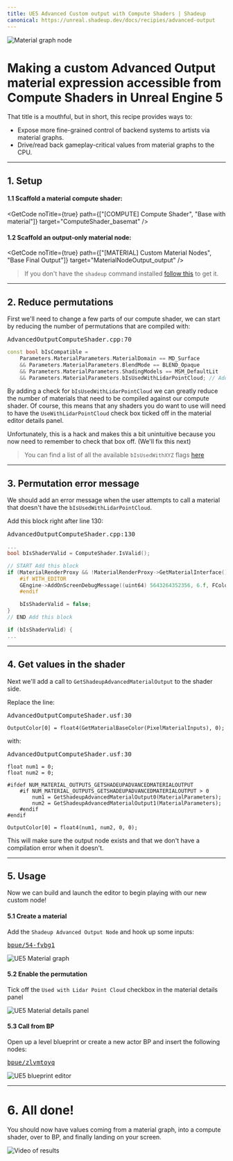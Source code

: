 ```yaml
---
title: UE5 Advanced Custom output with Compute Shaders | Shadeup
canonical: https://unreal.shadeup.dev/docs/recipies/advanced-output
---
```


![Material graph node](img/recipes/advanced-output-material-shot.png)

<script>
	import GetCode from "@/get-code.svelte";
</script>

# Making a custom Advanced Output material expression accessible from Compute Shaders in Unreal Engine 5

That title is a mouthful, but in short, this recipe provides ways to:

- Expose more fine-grained control of backend systems to artists via material graphs.
- Drive/read back gameplay-critical values from material graphs to the CPU.

---

## 1. Setup

#### 1.1 Scaffold a material compute shader:

<GetCode noTitle={true} path={["[COMPUTE] Compute Shader", "Base with material"]} target="ComputeShader_basemat" />

#### 1.2 Scaffold an output-only material node:

<GetCode noTitle={true} path={["[MATERIAL] Custom Material Nodes", "Base Final Output"]} target="MaterialNodeOutput_output" />

> If you don't have the `shadeup` command installed [follow this](/docs/install) to get it.

---

## 2. Reduce permutations

First we'll need to change a few parts of our compute shader, we can start by reducing the number of permutations that are compiled with:

<pre class="file-name">AdvancedOutputComputeShader.cpp:70</pre>

```cpp
const bool bIsCompatible =
	Parameters.MaterialParameters.MaterialDomain == MD_Surface
	&& Parameters.MaterialParameters.BlendMode == BLEND_Opaque
	&& Parameters.MaterialParameters.ShadingModels == MSM_DefaultLit
	&& Parameters.MaterialParameters.bIsUsedWithLidarPointCloud; // Add this line here
```

By adding a check for `bIsUsedWithLidarPointCloud` we can greatly reduce the number of materials that need to be compiled against our compute shader. Of course, this means that any shaders you do want to use will need to have the `UseWithLidarPointCloud` check box ticked off in the material editor details panel.

Unfortunately, this is a hack and makes this a bit unintuitive because you now need to remember to check that box off. (We'll fix this next)

> You can find a list of all the available `bIsUsedWithXYZ` flags [here](https://docs.unrealengine.com/5.0/en-US/API/Runtime/Engine/FMaterialShaderParameters/)

---

## 3. Permutation error message

We should add an error message when the user attempts to call a material that doesn't have the `bIsUsedWithLidarPointCloud`.

Add this block right after line 130:

<pre class="file-name spaced">AdvancedOutputComputeShader.cpp:130</pre>

```cpp
...
bool bIsShaderValid = ComputeShader.IsValid();

// START Add this block
if (MaterialRenderProxy && !MaterialRenderProxy->GetMaterialInterface()->CheckMaterialUsage_Concurrent(MATUSAGE_LidarPointCloud)) {
	#if WITH_EDITOR
	GEngine->AddOnScreenDebugMessage((uint64) 5643264352356, 6.f, FColor::Red, FString(TEXT("Can't use the specified material because it has not been compiled with bUsedWithLidarPointCloud.")));
	#endif

	bIsShaderValid = false;
}
// END Add this block

if (bIsShaderValid) {
...
```

---

## 4. Get values in the shader

Next we'll add a call to `GetShadeupAdvancedMaterialOutput` to the shader side.

Replace the line:

<pre class="file-name">AdvancedOutputComputeShader.usf:30</pre>

```hlsl
OutputColor[0] = float4(GetMaterialBaseColor(PixelMaterialInputs), 0);
```

with:

<pre class="file-name">AdvancedOutputComputeShader.usf:30</pre>

```hlsl
float num1 = 0;
float num2 = 0;

#ifdef NUM_MATERIAL_OUTPUTS_GETSHADEUPADVANCEDMATERIALOUTPUT
	#if NUM_MATERIAL_OUTPUTS_GETSHADEUPADVANCEDMATERIALOUTPUT > 0
		num1 = GetShadeupAdvancedMaterialOutput0(MaterialParameters);
		num2 = GetShadeupAdvancedMaterialOutput1(MaterialParameters);
	#endif
#endif

OutputColor[0] = float4(num1, num2, 0, 0);
```

This will make sure the output node exists and that we don't have a compilation error when it doesn't.

---

## 5. Usage

Now we can build and launch the editor to begin playing with our new custom node!

#### 5.1 Create a material

Add the `Shadeup Advanced Output Node` and hook up some inputs:

<pre class="image-overlay"><a target="_blank" href="https://blueprintue.com/blueprint/54-fvbg1/">bpue/54-fvbg1</a></pre>

![UE5 Material graph](img/recipes/advanced-output-material.png)

#### 5.2 Enable the permutation

Tick off the `Used with Lidar Point Cloud` checkbox in the material details panel

![UE5 Material details panel](img/recipes/advanced-output-details.png)

#### 5.3 Call from BP

Open up a level blueprint or create a new actor BP and insert the following nodes:

<pre class="image-overlay"><a target="_blank" href="https://blueprintue.com/blueprint/zlvmtoyq/">bpue/zlvmtoyq</a></pre>

![UE5 blueprint editor](img/recipes/advanced-output-bp.png)

---

# 6. All done!

You should now have values coming from a material graph, into a compute shader, over to BP, and finally landing on your screen.

![Video of results](img/recipes/advanced-output-results.gif)
